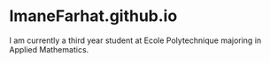# ImaneFarhat.github.io
I am currently a third year student at Ecole Polytechnique majoring in Applied Mathematics. 
